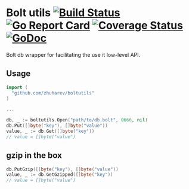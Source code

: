 # Bolt utils [![Build Status](https://travis-ci.org/zhuharev/boltutils.svg?branch=master)](https://travis-ci.org/zhuharev/boltutils) [![Go Report Card](https://goreportcard.com/badge/github.com/zhuharev/boltutils)](https://goreportcard.com/report/github.com/zhuharev/boltutils) [![Coverage Status](https://coveralls.io/repos/github/zhuharev/boltutils/badge.svg?branch=master)](https://coveralls.io/github/zhuharev/boltutils?branch=master) [![GoDoc](https://godoc.org/github.com/zhuharev/boltutils?status.svg)](http://godoc.org/github.com/zhuharev/boltutils)

Bolt db wrapper for facilitating the use it low-level API.

## Usage

```go
import (
  "github.com/zhuharev/boltutils"
)

...

db, _ := boltutils.Open("path/to/db.bolt", 0666, nil)
db.Put([]byte("key"), []byte("value"))
value, _ := db.Get([]byte("key"))
// value = []byte("value")
```

## gzip in the box

```go
db.PutGzip([]byte("key"), []byte("value"))
value, _ := db.GetGzipped([]byte("key"))
// value = []byte("value")
```
